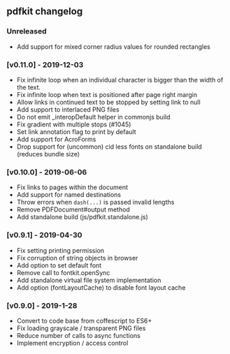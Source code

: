 ## pdfkit changelog

### Unreleased

- Add support for mixed corner radius values for rounded rectangles

### [v0.11.0] - 2019-12-03

- Fix infinite loop when an individual character is bigger than the width of the text.
- Fix infinite loop when text is positioned after page right margin
- Allow links in continued text to be stopped by setting link to null
- Add support to interlaced PNG files
- Do not emit \_interopDefault helper in commonjs build
- Fix gradient with multiple stops (#1045)
- Set link annotation flag to print by default
- Add support for AcroForms
- Drop support for (uncommon) cid less fonts on standalone build (reduces bundle size)

### [v0.10.0] - 2019-06-06

- Fix links to pages within the document
- Add support for named destinations
- Throw errors when `dash(...)` is passed invalid lengths
- Remove PDFDocument#output method
- Add standalone build (js/pdfkit.standalone.js)

### [v0.9.1] - 2019-04-30

- Fix setting printing permission
- Fix corruption of string objects in browser
- Add option to set default font
- Remove call to fontkit.openSync
- Add standalone virtual file system implementation
- Add option (fontLayoutCache) to disable font layout cache

### [v0.9.0] - 2019-1-28

- Convert to code base from coffescript to ES6+
- Fix loading grayscale / transparent PNG files
- Reduce number of calls to async functions
- Implement encryption / access control
